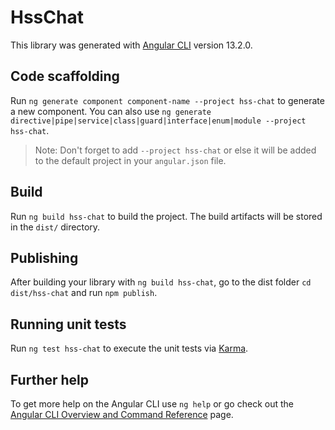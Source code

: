 # HssChat

This library was generated with [Angular CLI](https://github.com/angular/angular-cli) version 13.2.0.

## Code scaffolding

Run `ng generate component component-name --project hss-chat` to generate a new component. You can also use `ng generate directive|pipe|service|class|guard|interface|enum|module --project hss-chat`.
> Note: Don't forget to add `--project hss-chat` or else it will be added to the default project in your `angular.json` file. 

## Build

Run `ng build hss-chat` to build the project. The build artifacts will be stored in the `dist/` directory.

## Publishing

After building your library with `ng build hss-chat`, go to the dist folder `cd dist/hss-chat` and run `npm publish`.

## Running unit tests

Run `ng test hss-chat` to execute the unit tests via [Karma](https://karma-runner.github.io).

## Further help

To get more help on the Angular CLI use `ng help` or go check out the [Angular CLI Overview and Command Reference](https://angular.io/cli) page.
